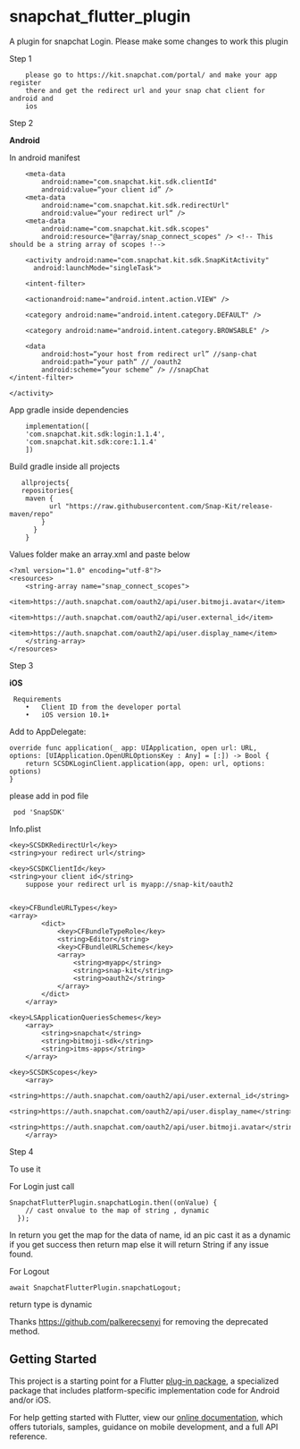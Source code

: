 # snapchat_flutter_plugin

A plugin for snapchat Login. Please make some changes to work this
plugin

Step 1 

        please go to https://kit.snapchat.com/portal/ and make your app register
        there and get the redirect url and your snap chat client for android and
        ios

Step 2 

**Android**

In android manifest 


        <meta-data
            android:name="com.snapchat.kit.sdk.clientId"
            android:value=“your client id” />
        <meta-data
            android:name="com.snapchat.kit.sdk.redirectUrl"
            android:value=“your redirect url“ />
        <meta-data
            android:name="com.snapchat.kit.sdk.scopes"
            android:resource="@array/snap_connect_scopes" /> <!-- This should be a string array of scopes !-->

        <activity android:name="com.snapchat.kit.sdk.SnapKitActivity"
          android:launchMode="singleTask">
 
        <intent-filter>

        <actionandroid:name="android.intent.action.VIEW" />

        <category android:name="android.intent.category.DEFAULT" />
        
        <category android:name="android.intent.category.BROWSABLE" />

        <data
            android:host=“your host from redirect url” //sanp-chat
            android:path=“your path“ // /oauth2
            android:scheme=“your scheme” /> //snapChat
    </intent-filter>

    </activity>


App gradle inside dependencies


        implementation([
        'com.snapchat.kit.sdk:login:1.1.4',
        'com.snapchat.kit.sdk:core:1.1.4'
        ])

Build gradle inside all projects

       allprojects{
       repositories{
        maven {
              url "https://raw.githubusercontent.com/Snap-Kit/release-maven/repo"
            }
          }
        }

Values folder make an array.xml and paste below

    <?xml version="1.0" encoding="utf-8"?>
    <resources>
        <string-array name="snap_connect_scopes">
            <item>https://auth.snapchat.com/oauth2/api/user.bitmoji.avatar</item>
            <item>https://auth.snapchat.com/oauth2/api/user.external_id</item>
            <item>https://auth.snapchat.com/oauth2/api/user.display_name</item>
        </string-array>
    </resources>

Step 3 

**iOS**
 
     Requirements
        •	Client ID from the developer portal
        •	iOS version 10.1+
 
 Add to AppDelegate: 
 
    override func application(_ app: UIApplication, open url: URL, options: [UIApplication.OpenURLOptionsKey : Any] = [:]) -> Bool {
        return SCSDKLoginClient.application(app, open: url, options: options)
    }

 please add in pod file
 
     pod 'SnapSDK'

Info.plist

    <key>SCSDKRedirectUrl</key>
    <string>your redirect url</string>
    
    <key>SCSDKClientId</key>
    <string>your client id</string>
        suppose your redirect url is myapp://snap-kit/oauth2
    
    
    <key>CFBundleURLTypes</key>
    <array>
            <dict>
                <key>CFBundleTypeRole</key>
                <string>Editor</string>
                <key>CFBundleURLSchemes</key>
                <array>
                    <string>myapp</string>
                    <string>snap-kit</string>
                    <string>oauth2</string>
                </array>
            </dict>
        </array>
    
    <key>LSApplicationQueriesSchemes</key>
        <array>
            <string>snapchat</string>
            <string>bitmoji-sdk</string>
            <string>itms-apps</string>
        </array>
    
    <key>SCSDKScopes</key>
        <array>
            <string>https://auth.snapchat.com/oauth2/api/user.external_id</string>
            <string>https://auth.snapchat.com/oauth2/api/user.display_name</string>
            <string>https://auth.snapchat.com/oauth2/api/user.bitmoji.avatar</string>
        </array>

Step 4

To use it 

For Login just call 

    SnapchatFlutterPlugin.snapchatLogin.then((onValue) {
        // cast onvalue to the map of string , dynamic 
      });

In return you get the map for the data of name, id an pic cast it as a
dynamic if you get success then return map else it will return String if
any issue found.

For Logout

    await SnapchatFlutterPlugin.snapchatLogout;

return type is dynamic

Thanks https://github.com/palkerecsenyi for removing the deprecated method.

## Getting Started

This project is a starting point for a Flutter
[plug-in package](https://flutter.io/developing-packages/),
a specialized package that includes platform-specific implementation code for
Android and/or iOS.

For help getting started with Flutter, view our 
[online documentation](https://flutter.io/docs), which offers tutorials, 
samples, guidance on mobile development, and a full API reference.

